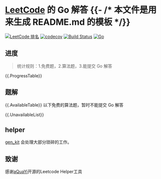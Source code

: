 # [LeetCode](https://leetcode.com) 的 Go 解答 {{- /* 本文件是用来生成 README.md 的模板 */}}

[![LeetCode 排名](https://img.shields.io/badge/{{.Username}}-{{.Ranking}}-blue.svg)](https://leetcode.com/{{.Username}}/)
[![codecov](https://codecov.io/gh/zjbztianya/LeetCode/branch/master/graph/badge.svg)](https://codecov.io/gh/zjbztianya/LeetCode)
[![Build Status](https://www.travis-ci.org/zjbztianya/LeetCode.svg?branch=master)](https://www.travis-ci.org/zjbztianya/LeetCode)
 [![Go](https://img.shields.io/badge/Go-1.14-blue.svg)](https://golang.google.cn)

## 进度

> 统计规则：1.免费题，2.算法题，3.能提交 Go 解答

{{.ProgressTable}}

## 题解

{{.AvailableTable}}
以下免费的算法题，暂时不能提交 Go 解答

{{.UnavailableList}}

## helper

[gen_kit](./Helper) 会处理大部分琐碎的工作。


## 致谢

感谢[aQuaYi](https://github.com/aQuaYi)开源的Leetcode Helper工具
